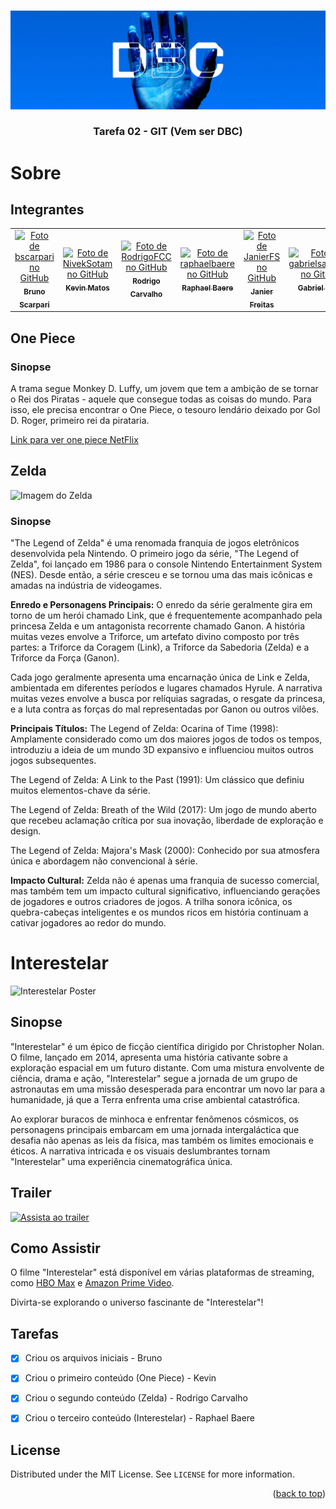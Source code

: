 <a name="readme-top"></a>

<!-- PROJECT LOGO -->
<br />
<div align="center">
  <a href="https://github.com/othneildrew/Best-README-Template">
    <img src="images/banner.jpg" alt="Logo">
  </a>

  <h3 align="center">Tarefa 02 - GIT (Vem ser DBC)</h3>
</div>




# Sobre

## Integrantes
  
  <table>
    <tr>
      <td align="center">
        <a href="https://github.com/bscarpari">
          <img src="https://avatars.githubusercontent.com/u/53575457?v=4" width="100px;" alt="Foto de bscarpari no GitHub"/><br>
          <sub>
            <b>Bruno Scarpari</b>
          </sub>
        </a>
      </td>
      <td align="center">
        <a href="https://github.com/NivekSotam">
          <img src="https://avatars.githubusercontent.com/u/91156133?v=4" width="100px;" alt="Foto de NivekSotam no GitHub"/><br>
          <sub>
            <b>Kevin Matos</b>
          </sub>
        </a>
      </td>
      <td align="center">
        <a href="https://github.com/RodrigoFCC">
          <img src="https://avatars.githubusercontent.com/u/48099828?v=4" width="100px;" alt="Foto de RodrigoFCC no GitHub"/><br>
          <sub>
            <b>Rodrigo Carvalho</b>
          </sub>
        </a>
      </td>
      <td align="center">
        <a href="https://github.com/raphaelbaere">
          <img src="https://avatars.githubusercontent.com/u/72669481?v=4" width="100px;" alt="Foto de raphaelbaere no GitHub"/><br>
          <sub>
            <b>Raphael Baere</b>
          </sub>
        </a>
      </td>
      <td align="center">
        <a href="https://github.com/JanierFS">
          <img src="https://avatars.githubusercontent.com/u/153662919?v=4" width="100px;" alt="Foto de JanierFS no GitHub"/><br>
          <sub>
            <b>Janier Freitas</b>
          </sub>
        </a>
      </td>
      <td align="center">
        <a href="http://github.com/gabrielsalesdev">
          <img src="https://avatars.githubusercontent.com/u/115078106?v=4" width="100px;" alt="Foto de gabrielsalesdev no GitHub"/><br>
          <sub>
            <b>Gabriel Sales</b>
          </sub>
        </a>
      </td>
    </tr>
  </table>

## One Piece

### Sinopse

A trama segue Monkey D. Luffy, um jovem que tem a ambição de se tornar o Rei dos Piratas - aquele que consegue todas as coisas do mundo. Para isso, ele precisa encontrar o One Piece, o tesouro lendário deixado por Gol D. Roger, primeiro rei da pirataria.

[Link para ver one piece NetFlix](https://www.netflix.com/watch/80107105?trackId=255824129)

## Zelda

 <img src="https://www.fdcomunicacao.com.br/wp-content/uploads/2020/10/link_Easy-Resize.com_.jpg" alt="Imagem do Zelda" >

### Sinopse

"The Legend of Zelda" é uma renomada franquia de jogos eletrônicos desenvolvida pela Nintendo. O primeiro jogo da série, "The Legend of Zelda", foi lançado em 1986 para o console Nintendo Entertainment System (NES). Desde então, a série cresceu e se tornou uma das mais icônicas e amadas na indústria de videogames.

**Enredo e Personagens Principais:**
O enredo da série geralmente gira em torno de um herói chamado Link, que é frequentemente acompanhado pela princesa Zelda e um antagonista recorrente chamado Ganon. A história muitas vezes envolve a Triforce, um artefato divino composto por três partes: a Triforce da Coragem (Link), a Triforce da Sabedoria (Zelda) e a Triforce da Força (Ganon).

Cada jogo geralmente apresenta uma encarnação única de Link e Zelda, ambientada em diferentes períodos e lugares chamados Hyrule. A narrativa muitas vezes envolve a busca por relíquias sagradas, o resgate da princesa, e a luta contra as forças do mal representadas por Ganon ou outros vilões.

**Principais Títulos:**
The Legend of Zelda: Ocarina of Time (1998): Amplamente considerado como um dos maiores jogos de todos os tempos, introduziu a ideia de um mundo 3D expansivo e influenciou muitos outros jogos subsequentes.

The Legend of Zelda: A Link to the Past (1991): Um clássico que definiu muitos elementos-chave da série.

The Legend of Zelda: Breath of the Wild (2017): Um jogo de mundo aberto que recebeu aclamação crítica por sua inovação, liberdade de exploração e design.

The Legend of Zelda: Majora's Mask (2000): Conhecido por sua atmosfera única e abordagem não convencional à série.

**Impacto Cultural:**
Zelda não é apenas uma franquia de sucesso comercial, mas também tem um impacto cultural significativo, influenciando gerações de jogadores e outros criadores de jogos. A trilha sonora icônica, os quebra-cabeças inteligentes e os mundos ricos em história continuam a cativar jogadores ao redor do mundo.

# Interestelar

![Interestelar Poster](https://i0.wp.com/jornal.usp.br/wp-content/uploads/2023/04/Interstellar_resized.png?fit=800%2C420&ssl=1)

## Sinopse

"Interestelar" é um épico de ficção científica dirigido por Christopher Nolan. O filme, lançado em 2014, apresenta uma história cativante sobre a exploração espacial em um futuro distante. Com uma mistura envolvente de ciência, drama e ação, "Interestelar" segue a jornada de um grupo de astronautas em uma missão desesperada para encontrar um novo lar para a humanidade, já que a Terra enfrenta uma crise ambiental catastrófica.

Ao explorar buracos de minhoca e enfrentar fenômenos cósmicos, os personagens principais embarcam em uma jornada intergaláctica que desafia não apenas as leis da física, mas também os limites emocionais e éticos. A narrativa intricada e os visuais deslumbrantes tornam "Interestelar" uma experiência cinematográfica única.

## Trailer

[![Assista ao trailer](https://olhardigital.com.br/wp-content/uploads/2023/07/this-is-how-interstellar-originally-ended_9e59.1280.webp)](https://www.youtube.com/watch?v=hHBsKHVLAYc)


## Como Assistir

O filme "Interestelar" está disponível em várias plataformas de streaming, como [HBO Max](https://play.hbomax.com/privacy/consent) e [Amazon Prime Video](https://www.primevideo.com/dp/amzn1.dv.gti.cb9b98b3-b3ad-4a21-9da2-7c8f1a7c9c4c?autoplay=0&ref_=atv_cf_strg_wb).

Divirta-se explorando o universo fascinante de "Interestelar"!



## Tarefas

- [x] Criou os arquivos iniciais -  Bruno 
- [x] Criou o primeiro conteúdo (One Piece) - Kevin
- [x] Criou o segundo conteúdo (Zelda) - Rodrigo Carvalho
- [x] Criou o terceiro conteúdo (Interestelar) - Raphael Baere 


## License

Distributed under the MIT License. See `LICENSE` for more information.

<p align="right">(<a href="#readme-top">back to top</a>)</p>
